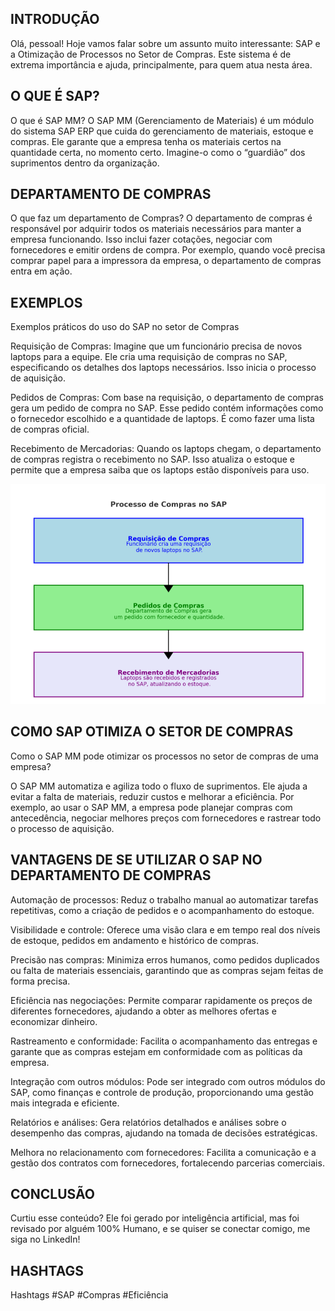 ## INTRODUÇÃO

Olá, pessoal! Hoje vamos falar sobre um assunto muito interessante: SAP e a Otimização de Processos no Setor de Compras. Este sistema é de extrema importância e ajuda, principalmente, para quem atua nesta área.

## O QUE É SAP?
O que é SAP MM?
O SAP MM (Gerenciamento de Materiais) é um módulo do sistema SAP ERP que cuida do gerenciamento de materiais, estoque e compras. Ele garante que a empresa tenha os materiais certos na quantidade certa, no momento certo. Imagine-o como o “guardião” dos suprimentos dentro da organização.

## DEPARTAMENTO DE COMPRAS
O que faz um departamento de Compras?
O departamento de compras é responsável por adquirir todos os materiais necessários para manter a empresa funcionando. Isso inclui fazer cotações, negociar com fornecedores e emitir ordens de compra. Por exemplo, quando você precisa comprar papel para a impressora da empresa, o departamento de compras entra em ação.

## EXEMPLOS

Exemplos práticos do uso do SAP no setor de Compras

Requisição de Compras: Imagine que um funcionário precisa de novos laptops para a equipe. Ele cria uma requisição de compras no SAP, especificando os detalhes dos laptops necessários. Isso inicia o processo de aquisição.

Pedidos de Compras: Com base na requisição, o departamento de compras gera um pedido de compra no SAP. Esse pedido contém informações como o fornecedor escolhido e a quantidade de laptops. É como fazer uma lista de compras oficial.

Recebimento de Mercadorias: Quando os laptops chegam, o departamento de compras registra o recebimento no SAP. Isso atualiza o estoque e permite que a empresa saiba que os laptops estão disponíveis para uso.

![Processo de Compras no SAP](image.png)

## COMO SAP OTIMIZA O SETOR DE COMPRAS

Como o SAP MM pode otimizar os processos no setor de compras de uma empresa?

O SAP MM automatiza e agiliza todo o fluxo de suprimentos. Ele ajuda a evitar a falta de materiais, reduzir custos e melhorar a eficiência. Por exemplo, ao usar o SAP MM, a empresa pode planejar compras com antecedência, negociar melhores preços com fornecedores e rastrear todo o processo de aquisição.

## VANTAGENS DE SE UTILIZAR O SAP NO DEPARTAMENTO DE COMPRAS

Automação de processos: Reduz o trabalho manual ao automatizar tarefas repetitivas, como a criação de pedidos e o acompanhamento do estoque.

Visibilidade e controle: Oferece uma visão clara e em tempo real dos níveis de estoque, pedidos em andamento e histórico de compras.

Precisão nas compras: Minimiza erros humanos, como pedidos duplicados ou falta de materiais essenciais, garantindo que as compras sejam feitas de forma precisa.

Eficiência nas negociações: Permite comparar rapidamente os preços de diferentes fornecedores, ajudando a obter as melhores ofertas e economizar dinheiro.

Rastreamento e conformidade: Facilita o acompanhamento das entregas e garante que as compras estejam em conformidade com as políticas da empresa.

Integração com outros módulos: Pode ser integrado com outros módulos do SAP, como finanças e controle de produção, proporcionando uma gestão mais integrada e eficiente.

Relatórios e análises: Gera relatórios detalhados e análises sobre o desempenho das compras, ajudando na tomada de decisões estratégicas.

Melhora no relacionamento com fornecedores: Facilita a comunicação e a gestão dos contratos com fornecedores, fortalecendo parcerias comerciais.


## CONCLUSÃO

Curtiu esse conteúdo? Ele foi gerado por inteligência artificial, mas foi revisado por alguém 100% Humano, e se quiser se conectar comigo, me siga no LinkedIn!

## HASHTAGS

Hashtags
#SAP #Compras #Eficiência